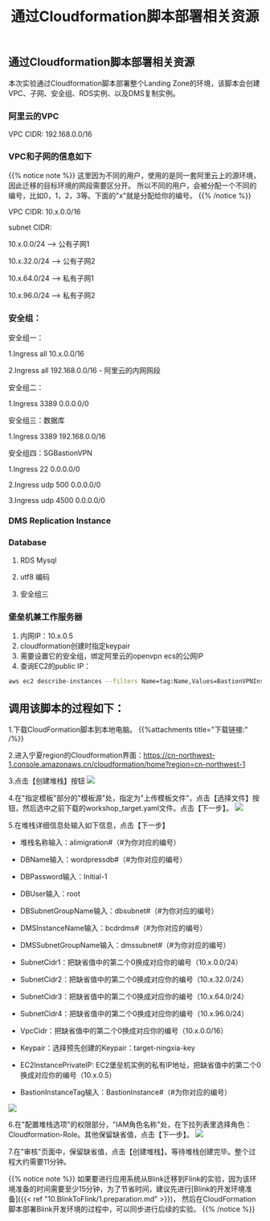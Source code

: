 ﻿---
title: "通过Cloudformation脚本部署相关资源"
chapter: false
weight: 22
---

## 通过Cloudformation脚本部署相关资源

本次实验通过Cloudformation脚本部署整个Landing Zone的环境，该脚本会创建VPC、子网、安全组、RDS实例、以及DMS复制实例。

### 阿里云的VPC 
VPC CIDR: 192.168.0.0/16

### VPC和子网的信息如下

{{% notice note %}}
这里因为不同的用户，使用的是同一套阿里云上的源环境，因此迁移的目标环境的网段需要区分开。
所以不同的用户，会被分配一个不同的编号，比如0，1，2，3等。下面的"x"就是分配给你的编号。
{{% /notice  %}}


VPC CIDR: 10.x.0.0/16

subnet CIDR: 

10.x.0.0/24    -->   公有子网1

10.x.32.0/24   -->   公有子网2

10.x.64.0/24   -->   私有子网1

10.x.96.0/24   -->   私有子网2

### 安全组：

安全组一：

1.Ingress all 10.x.0.0/16

2.Ingress all 192.168.0.0/16 - 阿里云的内网网段


安全组二：

1.Ingress 3389 0.0.0.0/0


安全组三：数据库

1.Ingress 3389 192.168.0.0/16


安全组四：SGBastionVPN

1.Ingress 22 0.0.0.0/0

2.Ingress udp 500 0.0.0.0/0

3.Ingress udp 4500 0.0.0.0/0


### DMS Replication Instance

### Database

1. RDS Mysql

2. utf8 编码

3. 安全组三

### 堡垒机兼工作服务器

1. 内网IP：10.x.0.5
2. cloudformation创建时指定keypair
3. 需要设置它的安全组，绑定阿里云的openvpn ecs的公网IP
4. 查询EC2的public IP：
```bash
aws ec2 describe-instances --filters Name=tag:Name,Values=BastionVPNInstance --query 'Reservations[].Instances[].PublicIpAddress'
```

## 调用该脚本的过程如下：

1.下载CloudFormation脚本到本地电脑。
{{%attachments title="下载链接:" /%}}

2.进入宁夏region的Cloudformation界面：https://cn-northwest-1.console.amazonaws.cn/cloudformation/home?region=cn-northwest-1

3.点击【创建堆栈】按钮
![](/images/LandingZoneOfDRSite/CreateStack.png)

4.在"指定模板"部分的"模板源"处，指定为"上传模板文件"，点击【选择文件】按钮，然后选中之前下载的workshop_target.yaml文件。点击【下一步】。
![](/images/LandingZoneOfDRSite/createStackStep1.png)

5.在堆栈详细信息处输入如下信息，点击【下一步】

* 堆栈名称输入：alimigration#（#为你对应的编号）

* DBName输入：wordpressdb#（#为你对应的编号）

* DBPassword输入：Initial-1

* DBUser输入：root

* DBSubnetGroupName输入：dbsubnet#（#为你对应的编号）

* DMSInstanceName输入：bcdrdms#（#为你对应的编号）

* DMSSubnetGroupName输入：dmssubnet#（#为你对应的编号）

* SubnetCidr1：把缺省值中的第二个0换成对应你的编号（10.x.0.0/24）

* SubnetCidr2：把缺省值中的第二个0换成对应你的编号（10.x.32.0/24）

* SubnetCidr3：把缺省值中的第二个0换成对应你的编号（10.x.64.0/24）

* SubnetCidr4：把缺省值中的第二个0换成对应你的编号（10.x.96.0/24）

* VpcCidr：把缺省值中的第二个0换成对应你的编号（10.x.0.0/16）

* Keypair：选择预先创建的Keypair：target-ningxia-key

* EC2InstancePrivateIP: EC2堡垒机实例的私有IP地址，把缺省值中的第二个0换成对应你的编号（10.x.0.5）

* BastionInstanceTag输入：BastionInstance#（#为你对应的编号）

![](/images/LandingZoneOfDRSite/createStackStep2.png)

6.在"配置堆栈选项"的权限部分，"IAM角色名称"处，在下拉列表里选择角色：Cloudformation-Role。其他保留缺省值，点击【下一步】。
![](/images/LandingZoneOfDRSite/createStackStep3.png)

7.在"审核"页面中，保留缺省值，点击【创建堆栈】。等待堆栈创建完毕。整个过程大约需要11分钟。

{{% notice note %}}
如果要进行应用系统从Blink迁移到Flink的实验，因为该环境准备的时间需要至少15分钟，为了节省时间，建议先进行[Blink的开发环境准备]({{< ref "10.BlinkToFlink/1.preparation.md" >}})，
然后在CloudFormation脚本部署Blink开发环境的过程中，可以同步进行后续的实验。
{{% /notice  %}}
